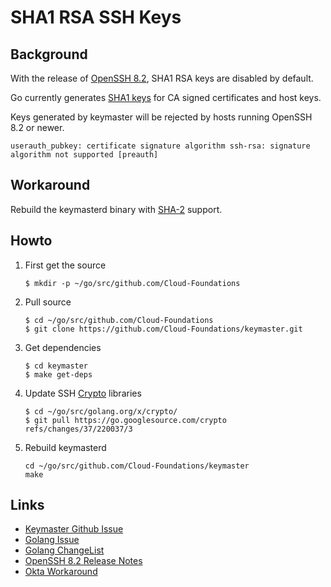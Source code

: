 # SHA1 RSA SSH Keys

## Background
With the release of [OpenSSH 8.2](https://www.openssh.com/txt/release-8.2), SHA1
RSA keys are disabled by default.

Go currently generates [SHA1 keys](https://github.com/golang/go/issues/37278)
for CA signed certificates and host keys.

Keys generated by keymaster will be rejected by hosts running OpenSSH 8.2 or
newer.

   ```
   userauth_pubkey: certificate signature algorithm ssh-rsa: signature algorithm not supported [preauth]
   ```

## Workaround
Rebuild the keymasterd binary with [SHA-2](https://go-review.googlesource.com/c/crypto/+/220037/)
support.

## Howto

1. First get the source

   ```
   $ mkdir -p ~/go/src/github.com/Cloud-Foundations
   ```

2. Pull source

   ```
   $ cd ~/go/src/github.com/Cloud-Foundations
   $ git clone https://github.com/Cloud-Foundations/keymaster.git
   ```

3. Get dependencies

   ```
   $ cd keymaster
   $ make get-deps
   ```

4. Update SSH [Crypto](https://go-review.googlesource.com/c/crypto/+/220037/)
   libraries

   ```
   $ cd ~/go/src/golang.org/x/crypto/
   $ git pull https://go.googlesource.com/crypto refs/changes/37/220037/3
   ```

5. Rebuild keymasterd

   ```
   cd ~/go/src/github.com/Cloud-Foundations/keymaster
   make
   ```

## Links
* [Keymaster Github Issue](https://github.com/Cloud-Foundations/keymaster/issues/75)
* [Golang Issue](https://github.com/golang/go/issues/37278)
* [Golang ChangeList](https://go-review.googlesource.com/c/crypto/+/220037/)
* [OpenSSH 8.2 Release Notes](https://www.openssh.com/txt/release-8.2)
* [Okta Workaround](https://support.okta.com/help/s/question/0D51Y00009BJVuZSAX/kali-linux-support-isnt-the-sshrsa-signature-algorithm-a-bad-idea?language=en_US)
